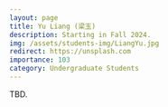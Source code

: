 ```yaml
---
layout: page
title: Yu Liang (梁玉)
description: Starting in Fall 2024. 
img: /assets/students-img/LiangYu.jpg
redirect: https://unsplash.com
importance: 103
category: Undergraduate Students
---
```


TBD.

